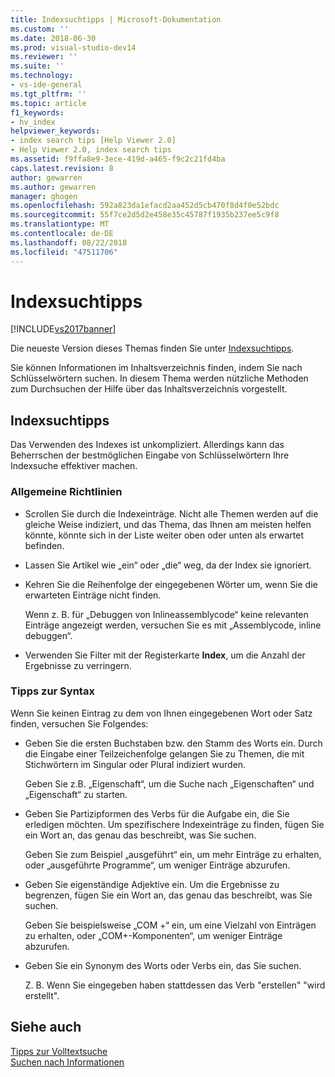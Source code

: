 ```yaml
---
title: Indexsuchtipps | Microsoft-Dokumentation
ms.custom: ''
ms.date: 2018-06-30
ms.prod: visual-studio-dev14
ms.reviewer: ''
ms.suite: ''
ms.technology:
- vs-ide-general
ms.tgt_pltfrm: ''
ms.topic: article
f1_keywords:
- hv_index
helpviewer_keywords:
- index search tips [Help Viewer 2.0]
- Help Viewer 2.0, index search tips
ms.assetid: f9ffa8e9-3ece-419d-a465-f9c2c21fd4ba
caps.latest.revision: 8
author: gewarren
ms.author: gewarren
manager: ghogen
ms.openlocfilehash: 592a823da1efacd2aa452d5cb470f8d4f0e52bdc
ms.sourcegitcommit: 55f7ce2d5d2e458e35c45787f1935b237ee5c9f8
ms.translationtype: MT
ms.contentlocale: de-DE
ms.lasthandoff: 08/22/2018
ms.locfileid: "47511706"
---
```

# <a name="index-search-tips"></a>Indexsuchtipps
[!INCLUDE[vs2017banner](../includes/vs2017banner.md)]

Die neueste Version dieses Themas finden Sie unter [Indexsuchtipps](https://docs.microsoft.com/visualstudio/ide/index-search-tips).  
  
Sie können Informationen im Inhaltsverzeichnis finden, indem Sie nach Schlüsselwörtern suchen. In diesem Thema werden nützliche Methoden zum Durchsuchen der Hilfe über das Inhaltsverzeichnis vorgestellt.  
  
## <a name="index-search-tips"></a>Indexsuchtipps  
 Das Verwenden des Indexes ist unkompliziert. Allerdings kann das Beherrschen der bestmöglichen Eingabe von Schlüsselwörtern Ihre Indexsuche effektiver machen.  
  
### <a name="general-guidelines"></a>Allgemeine Richtlinien  
  
-   Scrollen Sie durch die Indexeinträge. Nicht alle Themen werden auf die gleiche Weise indiziert, und das Thema, das Ihnen am meisten helfen könnte, könnte sich in der Liste weiter oben oder unten als erwartet befinden.  
  
-   Lassen Sie Artikel wie „ein“ oder „die“ weg, da der Index sie ignoriert.  
  
-   Kehren Sie die Reihenfolge der eingegebenen Wörter um, wenn Sie die erwarteten Einträge nicht finden.  
  
     Wenn z. B. für „Debuggen von Inlineassemblycode“ keine relevanten Einträge angezeigt werden, versuchen Sie es mit „Assemblycode, inline debuggen“.  
  
-   Verwenden Sie Filter mit der Registerkarte **Index**, um die Anzahl der Ergebnisse zu verringern.  
  
### <a name="syntax-tips"></a>Tipps zur Syntax  
 Wenn Sie keinen Eintrag zu dem von Ihnen eingegebenen Wort oder Satz finden, versuchen Sie Folgendes:  
  
-   Geben Sie die ersten Buchstaben bzw. den Stamm des Worts ein. Durch die Eingabe einer Teilzeichenfolge gelangen Sie zu Themen, die mit Stichwörtern im Singular oder Plural indiziert wurden.  
  
     Geben Sie z.B. „Eigenschaft“, um die Suche nach „Eigenschaften“ und „Eigenschaft“ zu starten.  
  
-   Geben Sie Partizipformen des Verbs für die Aufgabe ein, die Sie erledigen möchten. Um spezifischere Indexeinträge zu finden, fügen Sie ein Wort an, das genau das beschreibt, was Sie suchen.  
  
     Geben Sie zum Beispiel „ausgeführt“ ein, um mehr Einträge zu erhalten, oder „ausgeführte Programme“, um weniger Einträge abzurufen.  
  
-   Geben Sie eigenständige Adjektive ein. Um die Ergebnisse zu begrenzen, fügen Sie ein Wort an, das genau das beschreibt, was Sie suchen.  
  
     Geben Sie beispielsweise „COM +“ ein, um eine Vielzahl von Einträgen zu erhalten, oder „COM+-Komponenten“, um weniger Einträge abzurufen.  
  
-   Geben Sie ein Synonym des Worts oder Verbs ein, das Sie suchen.  
  
     Z. B. Wenn Sie eingegeben haben stattdessen das Verb "erstellen" "wird erstellt".  
  
## <a name="see-also"></a>Siehe auch  
 [Tipps zur Volltextsuche](../ide/full-text-search-tips.md)   
 [Suchen nach Informationen](../ide/locate-information.md)



